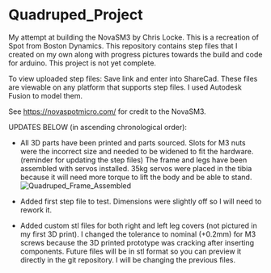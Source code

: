 # Quadruped_Project
My attempt at building the NovaSM3 by Chris Locke. This is a recreation of Spot from Boston Dynamics. This repository contains step files that I created on my own along with progress pictures towards the build and code for arduino. This project is not yet complete. 

To view uploaded step files: Save link and enter into ShareCad. These files are viewable on any platform that supports step files. I used Autodesk Fusion to model them. 

See https://novaspotmicro.com/ for credit to the NovaSM3. 

UPDATES BELOW (in ascending chronological order): 
- All 3D parts have been printed and parts sourced. 
  Slots for M3 nuts were the incorrect size and needed to be widened to fit the hardware. (reminder for updating the step files)
  The frame and legs have been assembled with servos installed. 
  35kg servos were placed in the tibia because it will need more torque to lift the body and be able to stand. 
![Quadruped_Frame_Assembled](https://github.com/user-attachments/assets/31a06d35-3dda-4e32-92d0-ba1e593fc390)

- Added first step file to test. Dimensions were slightly off so I will need to rework it. 

- Added custom stl files for both right and left leg covers (not pictured in my first 3D print). 
  I changed the tolerance to nominal (+0.2mm) for M3 screws because the 3D printed prototype was cracking after inserting components. 
  Future files will be in stl format so you can preview it directly in the git repository. I will be changing the previous files. 

